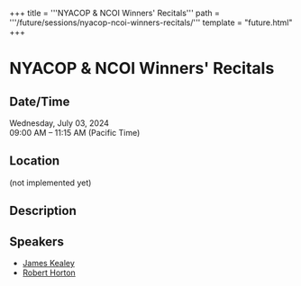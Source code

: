 +++
title = '''NYACOP & NCOI Winners' Recitals'''
path = '''/future/sessions/nyacop-ncoi-winners-recitals/'''
template = "future.html"
+++

<h1>NYACOP & NCOI Winners' Recitals</h1>
<h2>Date/Time</h2>
<p>Wednesday, July 03, 2024<br>
09:00 AM – 11:15 AM (Pacific Time)</p>
<h2>Location</h2>
(not implemented yet)
<h2>Description</h2>

<h2>Speakers</h2>
<ul><li><a href="/future/speakers/james-kealey/">James Kealey</a></li><li><a href="/future/speakers/robert-horton/">Robert Horton</a></li>

